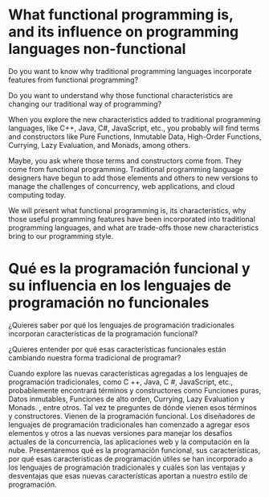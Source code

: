 # What functional programming is, and its influence on programming languages non-functional

Do you want to know why traditional programming languages incorporate features from functional programming? 

Do you want to understand why those functional characteristics are changing our traditional way of programming?

 When you explore the new characteristics added to traditional programming languages, like C++, Java, C#, JavaScript, etc., you probably will find terms and constructors like Pure Functions, Inmutable Data, High-Order Functions, Currying, Lazy Evaluation, and Monads, among others.

Maybe, you ask where those terms and constructors come from. They come from functional programming. Traditional programming language designers have begun to add those elements and others to new versions to manage the challenges of concurrency, web applications, and cloud computing today.

We will present what functional programming is, its characteristics, why those useful programming features have been incorporated into traditional programming languages, and what are trade-offs those new characteristics bring to our programming style. 

# Qué es la programación funcional y su influencia en los lenguajes de programación no funcionales

¿Quieres saber por qué los lenguajes de programación tradicionales incorporan características de la programación funcional?

¿Quieres entender por qué esas características funcionales están cambiando nuestra forma tradicional de programar?

Cuando explore las nuevas características agregadas a los lenguajes de programación tradicionales, como C ++, Java, C #, JavaScript, etc., probablemente encontrará términos y constructores como Funciones puras, Datos inmutables, Funciones de alto orden, Currying, Lazy Evaluation y Monads. , entre otros.
Tal vez te preguntes de dónde vienen esos términos y constructores. Vienen de la programación funcional. Los diseñadores de lenguajes de programación tradicionales han comenzado a agregar esos elementos y otros a las nuevas versiones para manejar los desafíos actuales de la concurrencia, las aplicaciones web y la computación en la nube.
Presentaremos qué es la programación funcional, sus características, por qué esas características de programación útiles se han incorporado a los lenguajes de programación tradicionales y cuáles son las ventajas y desventajas que esas nuevas características aportan a nuestro estilo de programación.

